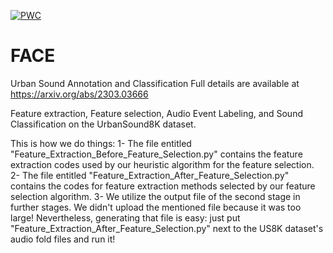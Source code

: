 [![PWC](https://img.shields.io/endpoint.svg?url=https://paperswithcode.com/badge/face-fast-accurate-and-context-aware-audio/environmental-sound-classification-on)](https://paperswithcode.com/sota/environmental-sound-classification-on?p=face-fast-accurate-and-context-aware-audio)
# FACE
Urban Sound Annotation and Classification
Full details are available at https://arxiv.org/abs/2303.03666


Feature extraction, Feature selection, Audio Event Labeling, and Sound Classification on the UrbanSound8K dataset.

This is how we do things:
1- The file entitled "Feature_Extraction_Before_Feature_Selection.py" contains the feature extraction codes used by our heuristic algorithm for the feature selection.
2- The file entitled "Feature_Extraction_After_Feature_Selection.py" contains the codes for feature extraction methods selected by our feature selection algorithm.
3- We utilize the output file of the second stage in further stages. We didn't upload the mentioned file because it was too large! Nevertheless, generating that file is easy: just put "Feature_Extraction_After_Feature_Selection.py" next to the US8K dataset's audio fold files and run it!
